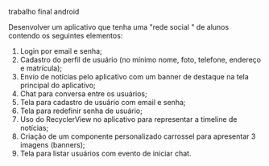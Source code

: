 trabalho final android

Desenvolver um aplicativo que tenha uma "rede social " de alunos contendo os seguintes elementos:
1) Login por email e senha;
2) Cadastro do perfil de usuário (no mínimo nome, foto, telefone, endereço e matrícula);
3) Envio de notícias pelo aplicativo com um banner de destaque na tela principal do aplicativo;
4) Chat para conversa entre os usuários;
5) Tela para cadastro de usuário com email e senha;
6) Tela para redefinir senha de usuário;
7) Uso do RecyclerView no aplicativo para representar a timeline de notícias;
8) Criação de um componente personalizado carrossel para apresentar 3 imagens (banners);
9) Tela para listar usuários com evento de iniciar chat.

